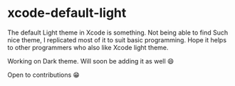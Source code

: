# xcode-default-light 

The default Light theme in Xcode is something. Not being able to find Such nice theme,
I replicated most of it to suit basic programming.
Hope it helps to other programmers who also like Xcode light theme.

Working on Dark theme.
Will soon be adding it as well 😄

Open to contributions 😁
